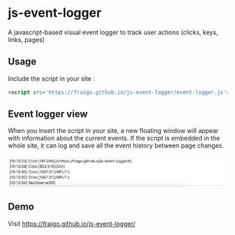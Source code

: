 # js-event-logger
A javascript-based visual event logger to track user actions (clicks, keys, links, pages)

## Usage

Include the script in your site :

```html
<script src='https://fraigo.github.io/js-event-logger/event-logger.js'></script>
```

## Event logger view

When you insert the script in your site, a new floating window will appear with information about the current events.
If the script is embedded in the whole site, it can log and save all the event history between page changes.

![](screenshot.png)

## Demo

Visit https://fraigo.github.io/js-event-logger/





